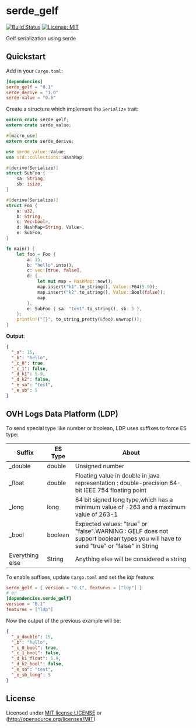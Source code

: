 # serde_gelf

[![Build Status](https://travis-ci.org/cdumay/serde_gelf.svg?branch=master)](https://travis-ci.org/cdumay/serde_gelf)
[![License: MIT](https://img.shields.io/badge/License-MIT-brightgreen.svg)](./LICENSE)

Gelf serialization using serde

## Quickstart

Add in your `Cargo.toml`:
```toml
[dependencies]
serde_gelf = "0.1"
serde_derive = "1.0"
serde-value = "0.5"
```

Create a structure which implement the `Serialize` trait: 
```rust
extern crate serde_gelf;
extern crate serde_value;

#[macro_use]
extern crate serde_derive;

use serde_value::Value;
use std::collections::HashMap;

#[derive(Serialize)]
struct SubFoo {
    sa: String,
    sb: isize,
}

#[derive(Serialize)]
struct Foo {
    a: u32,
    b: String,
    c: Vec<bool>,
    d: HashMap<String, Value>,
    e: SubFoo,
}

fn main() {
    let foo = Foo {
        a: 15,
        b: "hello".into(),
        c: vec![true, false],
        d: {
            let mut map = HashMap::new();
            map.insert("k1".to_string(), Value::F64(5.9));
            map.insert("k2".to_string(), Value::Bool(false));
            map
        },
        e: SubFoo { sa: "test".to_string(), sb: 5 },
    };
    println!("{}", to_string_pretty(&foo).unwrap());
}
```
**Output**:
```json
{
  "_a": 15,
  "_b": "hello",
  "_c_0": true,
  "_c_1": false,
  "_d_k1": 5.9,
  "_d_k2": false,
  "_e_sa": "test",
  "_e_sb": 5
}
```

## OVH Logs Data Platform (LDP)

To send special type like number or boolean, LDP uses suffixes to force ES type:

| Suffix            | ES Type  | About                                                                                                                              |
|-------------------|----------|------------------------------------------------------------------------------------------------------------------------------------|
| _double           | double   | Unsigned number                                                                                                                    |
| _float            | double   | Floating value in double in java representation : double-precision 64-bit IEEE 754 floating point                                  |
| _long             | long     | 64 bit signed long type,which has a minimum value of -263 and a maximum value of 263-1                                             |
| _bool             | boolean  | Expected values: "true" or "false".WARNING : GELF does not support boolean types you will have to send "true" or "false" in String |
| Everything else   | String   | Anything else will be considered a string                                                                                          |

To enable suffixes, update `Cargo.toml` and set the *ldp* feature:
```toml
serde_gelf = { version = "0.1", features = ["ldp"] }
# or
[dependencies.serde_gelf]
version = "0.1"
features = ["ldp"]
```
Now the output of the previous example will be:
```json
{
  "_a_double": 15,
  "_b": "hello",
  "_c_0_bool": true,
  "_c_1_bool": false,
  "_d_k1_float": 5.9,
  "_d_k2_bool": false,
  "_e_sa": "test",
  "_e_sb_long": 5
}
```

## License

Licensed under [MIT license LICENSE](./LICENSE) or (http://opensource.org/licenses/MIT)